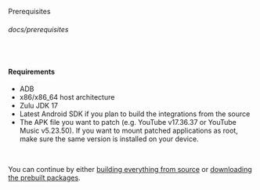 Prerequisites
###### docs/prerequisites

<br />

#### Requirements

- ADB
- x86/x86\_64 host architecture
- Zulu JDK 17
- Latest Android SDK if you plan to build the integrations from the source
- The APK file you want to patch (e.g. YouTube v17.36.37 or YouTube Music v5.23.50). If you want to mount patched applications as root, make sure the same version is installed on your device.

<br />

You can continue by either [building everything from source](https://github.com/revanced/revanced-documentation/wiki/Building-from-source) or [downloading the prebuilt packages](https://github.com/revanced/revanced-documentation/wiki/Downloading-prebuilt-packages).
